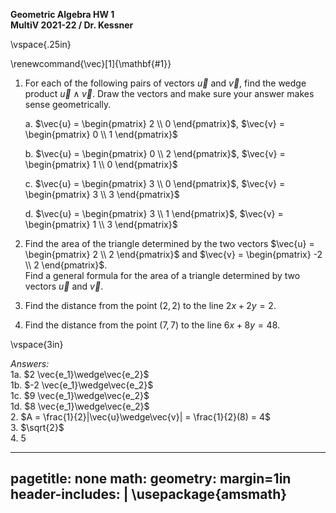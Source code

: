 __Geometric Algebra HW 1__   
__MultiV 2021-22 / Dr. Kessner__    

\vspace{.25in}

\renewcommand{\vec}[1]{\mathbf{#1}}


1. For each of the following pairs of vectors $\vec{u}$ and $\vec{v}$, find the
wedge product $\vec{u} \wedge \vec{v}$.  Draw the vectors and make sure your
answer makes sense geometrically.

    a. $\vec{u} = \begin{pmatrix} 2 \\ 0 \end{pmatrix}$,
        $\vec{v} = \begin{pmatrix} 0 \\ 1 \end{pmatrix}$

    b. $\vec{u} = \begin{pmatrix} 0 \\ 2 \end{pmatrix}$,
        $\vec{v} = \begin{pmatrix} 1 \\ 0 \end{pmatrix}$

    c. $\vec{u} = \begin{pmatrix} 3 \\ 0 \end{pmatrix}$,
        $\vec{v} = \begin{pmatrix} 3 \\ 3 \end{pmatrix}$

    d. $\vec{u} = \begin{pmatrix} 3 \\ 1 \end{pmatrix}$,
        $\vec{v} = \begin{pmatrix} 1 \\ 3 \end{pmatrix}$


2. Find the area of the triangle determined by the two vectors 
   $\vec{u} = \begin{pmatrix} 2 \\ 2 \end{pmatrix}$ and
   $\vec{v} = \begin{pmatrix} -2 \\ 2 \end{pmatrix}$.  
   Find a general formula for the area of a triangle determined by two vectors
   $\vec{u}$ and $\vec{v}$.


3. Find the distance from the point $(2,2)$ to the line $2x+2y=2$.

4. Find the distance from the point $(7,7)$ to the line $6x + 8y = 48$.

\vspace{3in}

_Answers:_   
1a. $2 \vec{e_1}\wedge\vec{e_2}$  
1b. $-2 \vec{e_1}\wedge\vec{e_2}$  
1c. $9 \vec{e_1}\wedge\vec{e_2}$  
1d. $8 \vec{e_1}\wedge\vec{e_2}$   
2. $A = \frac{1}{2}|\vec{u}\wedge\vec{v}| = \frac{1}{2}(8) = 4$  
3. $\sqrt{2}$  
4. $5$  

---
pagetitle: none
math: <script src="https://cdnjs.cloudflare.com/ajax/libs/mathjax/2.7.1/MathJax.js?config=TeX-AMS_CHTML-full" type="text/javascript"></script>
geometry: margin=1in
header-includes: |
    \usepackage{amsmath}
---


